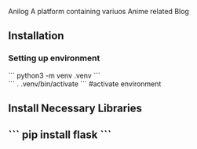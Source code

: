 Anilog
A platform containing variuos Anime related Blog
<h2>Installation</h2>
<h3>Setting up environment</h3>
```
python3 -m venv .venv
```
<br>
```
. .venv/bin/activate
``` #activate environment
<h2>Install Necessary Libraries<h2>
```
pip install flask
```
